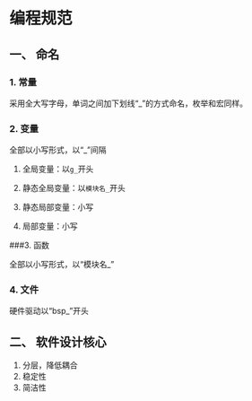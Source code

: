 # 编程规范

## 一、 命名

### 1. 常量

采用全大写字母，单词之间加下划线“_”的方式命名，枚举和宏同样。

### 2. 变量

全部以小写形式，以“_”间隔

1. 全局变量：以`g_`开头

2. 静态全局变量：以`模块名_`开头

3. 静态局部变量：小写

4. 局部变量：小写

###3. 函数

全部以小写形式，以“模块名_”

### 4. 文件

硬件驱动以“bsp_”开头

## 二、 软件设计核心

1. 分层，降低耦合
2. 稳定性
3. 简洁性

